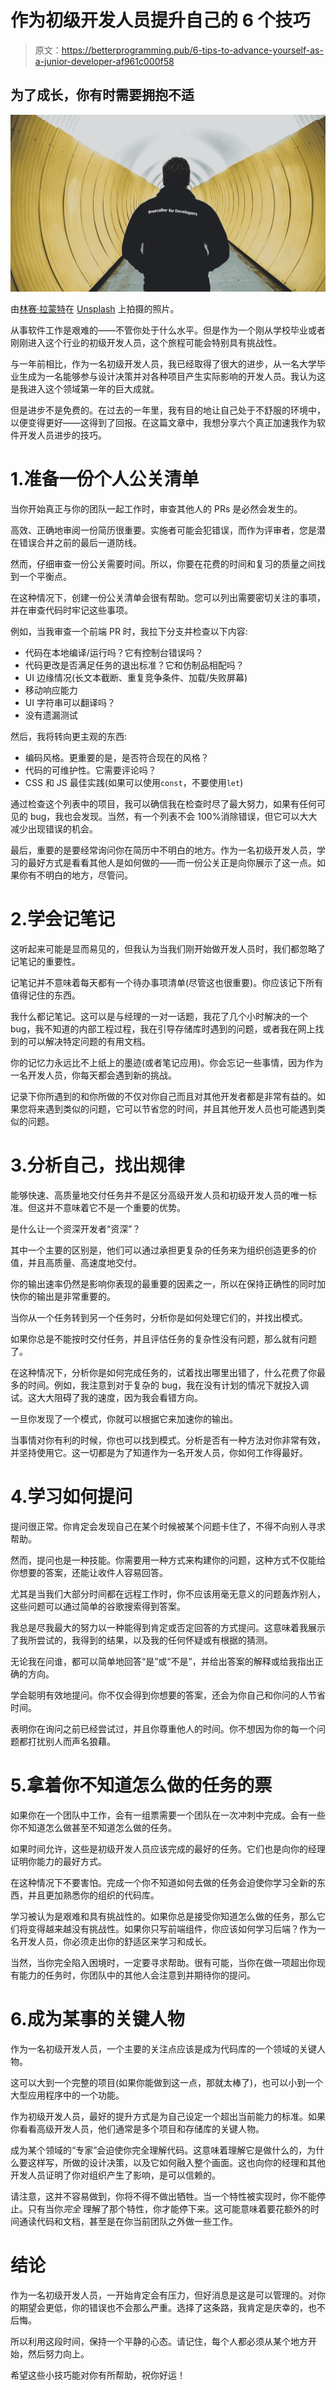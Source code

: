 # 作为初级开发人员提升自己的 6 个技巧

> 原文：<https://betterprogramming.pub/6-tips-to-advance-yourself-as-a-junior-developer-af961c000f58>

## 为了成长，你有时需要拥抱不适

![](img/1d1989e6981c215eb95cbdc29ee8ce4f.png)

由[林赛·拉蒙特](https://unsplash.com/@travelpen?utm_source=medium&utm_medium=referral)在 [Unsplash](https://unsplash.com?utm_source=medium&utm_medium=referral) 上拍摄的照片。

从事软件工作是艰难的——不管你处于什么水平。但是作为一个刚从学校毕业或者刚刚进入这个行业的初级开发人员，这个旅程可能会特别具有挑战性。

与一年前相比，作为一名初级开发人员，我已经取得了很大的进步，从一名大学毕业生成为一名能够参与设计决策并对各种项目产生实际影响的开发人员。我认为这是我进入这个领域第一年的巨大成就。

但是进步不是免费的。在过去的一年里，我有目的地让自己处于不舒服的环境中，以便变得更好——这得到了回报。在这篇文章中，我想分享六个真正加速我作为软件开发人员进步的技巧。

# 1.准备一份个人公关清单

当你开始真正与你的团队一起工作时，审查其他人的 PRs 是必然会发生的。

高效、正确地审阅一份简历很重要。实施者可能会犯错误，而作为评审者，您是潜在错误合并之前的最后一道防线。

然而，仔细审查一份公关需要时间。所以，你要在花费的时间和复习的质量之间找到一个平衡点。

在这种情况下，创建一份公关清单会很有帮助。您可以列出需要密切关注的事项，并在审查代码时牢记这些事项。

例如，当我审查一个前端 PR 时，我拉下分支并检查以下内容:

*   代码在本地编译/运行吗？它有控制台错误吗？
*   代码更改是否满足任务的退出标准？它和仿制品相配吗？
*   UI 边缘情况(长文本截断、重复竞争条件、加载/失败屏幕)
*   移动响应能力
*   UI 字符串可以翻译吗？
*   没有遗漏测试

然后，我将转向更主观的东西:

*   编码风格。更重要的是，是否符合现在的风格？
*   代码的可维护性。它需要评论吗？
*   CSS 和 JS 最佳实践(如果可以使用`const`，不要使用`let`)

通过检查这个列表中的项目，我可以确信我在检查时尽了最大努力，如果有任何可见的 bug，我也会发现。当然，有一个列表不会 100%消除错误，但它可以大大减少出现错误的机会。

最后，重要的是要经常询问你在简历中不明白的地方。作为一名初级开发人员，学习的最好方式是看看其他人是如何做的——而一份公关正是向你展示了这一点。如果你有不明白的地方，尽管问。

# 2.学会记笔记

这听起来可能是显而易见的，但我认为当我们刚开始做开发人员时，我们都忽略了记笔记的重要性。

记笔记并不意味着每天都有一个待办事项清单(尽管这也很重要)。你应该记下所有值得记住的东西。

我什么都记笔记。这可以是与经理的一对一话题，我花了几个小时解决的一个 bug，我不知道的内部工程过程，我在引导存储库时遇到的问题，或者我在网上找到的可以解决特定问题的有用文档。

你的记忆力永远比不上纸上的墨迹(或者笔记应用)。你会忘记一些事情，因为作为一名开发人员，你每天都会遇到新的挑战。

记录下你所遇到的和你所做的不仅对你自己而且对其他开发者都是非常有益的。如果您将来遇到类似的问题，它可以节省您的时间，并且其他开发人员也可能遇到类似的问题。

# 3.分析自己，找出规律

能够快速、高质量地交付任务并不是区分高级开发人员和初级开发人员的唯一标准。但这并不意味着它不是一个重要的优势。

是什么让一个资深开发者“资深”？

其中一个主要的区别是，他们可以通过承担更复杂的任务来为组织创造更多的价值，并且高质量、高速度地交付。

你的输出速率仍然是影响你表现的最重要的因素之一，所以在保持正确性的同时加快你的输出是非常重要的。

当你从一个任务转到另一个任务时，分析你是如何处理它们的，并找出模式。

如果你总是不能按时交付任务，并且评估任务的复杂性没有问题，那么就有问题了。

在这种情况下，分析你是如何完成任务的，试着找出哪里出错了，什么花费了你最多的时间。例如，我注意到对于复杂的 bug，我在没有计划的情况下就投入调试。这大大阻碍了我的速度，因为我会看错方向。

一旦你发现了一个模式，你就可以根据它来加速你的输出。

当事情对你有利的时候，你也可以找到模式。分析是否有一种方法对你非常有效，并坚持使用它。这一切都是为了知道作为一名开发人员，你如何工作得最好。

# 4.学习如何提问

提问很正常。你肯定会发现自己在某个时候被某个问题卡住了，不得不向别人寻求帮助。

然而，提问也是一种技能。你需要用一种方式来构建你的问题，这种方式不仅能给你想要的答案，还能让收件人容易回答。

尤其是当我们大部分时间都在远程工作时，你不应该用毫无意义的问题轰炸别人，这些问题可以通过简单的谷歌搜索得到答案。

我总是尽我最大的努力以一种能得到肯定或否定回答的方式提问。这意味着我展示了我所尝试的，我得到的结果，以及我的任何怀疑或有根据的猜测。

无论我在问谁，都可以简单地回答“是”或“不是”，并给出答案的解释或给我指出正确的方向。

学会聪明有效地提问。你不仅会得到你想要的答案，还会为你自己和你问的人节省时间。

表明你在询问之前已经尝试过，并且你尊重他人的时间。你不想因为你的每一个问题都打扰别人而声名狼藉。

# 5.拿着你不知道怎么做的任务的票

如果你在一个团队中工作，会有一组票需要一个团队在一次冲刺中完成。会有一些你不知道怎么做甚至不知道怎么做的任务。

如果时间允许，这些是初级开发人员应该完成的最好的任务。它们也是向你的经理证明你能力的最好方式。

在这种情况下不要害怕。完成一个你不知道如何去做的任务会迫使你学习全新的东西，并且更加熟悉你的组织的代码库。

学习被认为是艰难和具有挑战性的。如果你总是接受你知道怎么做的任务，那么它们将变得越来越没有挑战性。如果你只写前端组件，你应该如何学习后端？作为一名开发人员，你必须走出你的舒适区来学习和成长。

当然，当你完全陷入困境时，一定要寻求帮助。很有可能，当你在做一项超出你现有能力的任务时，你团队中的其他人会注意到并期待你的提问。

# 6.成为某事的关键人物

作为一名初级开发人员，一个主要的关注点应该是成为代码库的一个领域的关键人物。

这可以大到一个完整的项目(如果你能做到这一点，那就太棒了)，也可以小到一个大型应用程序中的一个功能。

作为初级开发人员，最好的提升方式是为自己设定一个超出当前能力的标准。如果你看看高级开发人员，他们通常是多个项目和存储库的关键人物。

成为某个领域的“专家”会迫使你完全理解代码。这意味着理解它是做什么的，为什么要这样写，所做的设计决策，以及它如何融入整个画面。这也向你的经理和其他开发人员证明了你对组织产生了影响，是可以信赖的。

请注意，这并不容易做到，你将不得不做出牺牲。当一个特性被实现时，你不能停止。只有当你*完全* 理解了那个特性，你才能停下来。这可能意味着要花额外的时间通读代码和文档，甚至是在你当前团队之外做一些工作。

# 结论

作为一名初级开发人员，一开始肯定会有压力，但好消息是这是可以管理的。对你的期望会更低，你的错误也不会那么严重。选择了这条路，我肯定是庆幸的，也不后悔。

所以利用这段时间，保持一个平静的心态。请记住，每个人都必须从某个地方开始，然后努力向上。

希望这些小技巧能对你有所帮助，祝你好运！